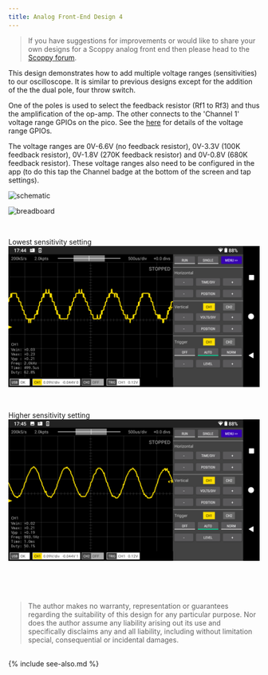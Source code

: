 ```yaml
---
title: Analog Front-End Design 4
---
```


> If you have suggestions for improvements or would like to share your own designs for a Scoppy analog front end then please head to the [Scoppy forum](https://github.com/fhdm-dev/scoppy/discussions).

This design demonstrates how to add multiple voltage ranges (sensitivities) to our oscilloscope. It is similar to previous designs except for the addition of the the dual pole, four throw switch.

One of the poles is used to select the feedback resistor (Rf1 to Rf3) and thus the amplification of the op-amp. The other connects to the 'Channel 1' voltage range GPIOs on the pico. See the [here](./Analog-Front-End) for details of the voltage range GPIOs.

The voltage ranges are 0V-6.6V (no feedback resistor), 0V-3.3V (100K feedback resistor), 0V-1.8V (270K feedback resistor) and 0V-0.8V (680K feedback resistor). These voltage ranges also need to be configured in the app (to do this tap the Channel badge at the bottom of the screen and tap settings).

![schematic](https://github.com/fhdm-dev/scoppy/raw/main/images/frontend-119/119-sch.png)

       
![breadboard](https://github.com/fhdm-dev/scoppy/raw/main/images/frontend-119/119-bb.png)

<br>

Lowest sensitivity setting   
![Low Sensitivity](assets/img/frontend-119/low-sensitivity.png)

<br>

Higher sensitivity setting   
![Higher Sensitivity](assets/img/frontend-119/higher-sensitivity.png)


<br>    
<br>    
<br>    
    
> The author makes no warranty, representation or guarantees regarding the suitability of this design for any particular purpose. Nor does the author assume any liability arising out its use and specifically disclaims any and all liability, including without limitation special, consequential or incidental damages.



<br>
{% include see-also.md %}
